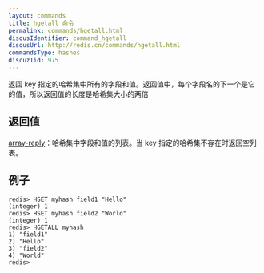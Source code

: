 ```yaml
---
layout: commands
title: hgetall 命令
permalink: commands/hgetall.html
disqusIdentifier: command_hgetall
disqusUrl: http://redis.cn/commands/hgetall.html
commandsType: hashes
discuzTid: 975
---
```


返回 key 指定的哈希集中所有的字段和值。返回值中，每个字段名的下一个是它的值，所以返回值的长度是哈希集大小的两倍

## 返回值

[array-reply](/topics/protocol.html#array-reply)：哈希集中字段和值的列表。当 key 指定的哈希集不存在时返回空列表。

## 例子
	
	redis> HSET myhash field1 "Hello"
	(integer) 1
	redis> HSET myhash field2 "World"
	(integer) 1
	redis> HGETALL myhash
	1) "field1"
	2) "Hello"
	3) "field2"
	4) "World"
	redis> 